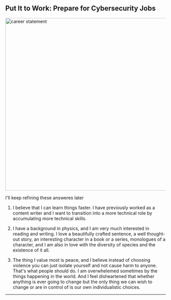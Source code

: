 ## Put It to Work: Prepare for Cybersecurity Jobs

<img width="540" alt="career statement" src="https://github.com/cosmoshivani/Cybersecurity-Portfolio/assets/47838688/ce3ee9d8-9fc3-4c3b-87eb-1f250cdcd367">

I'll keep refining these answeres later

1. I believe that I can learn things faster. I have previously worked as a content writer and I want to transition into a more technical role by accumulating more technical skills.

2. I have a background in physics, and I am very much interested in reading and writing. I love a beautifully crafted sentence, a well thought-out story, an interesting character in a book or a series, monologues of a character, and I am also in love with the diversity of species and the existence of it all.

3. The thing I value most is peace, and I believe instead of choosing violence you can just isolate yourself and not cause harm to anyone. That's what people should do. I am overwhelemed sometimes by the things happening in the world. And I feel disheartened that whether anything is ever going to change but the only thing we can wish to change or are in control of is our own individualistic choices. 

---
